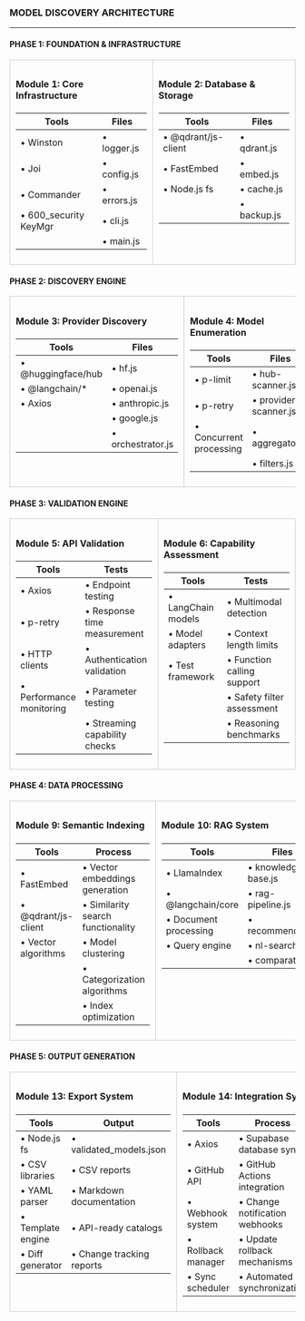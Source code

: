 ### **MODEL DISCOVERY ARCHITECTURE**

---

#### **PHASE 1: FOUNDATION & INFRASTRUCTURE**

<table style="width: 100%; border-collapse: collapse;">
<tr>
<td style="width: 50%; vertical-align: top; border: 1px solid #ccc; padding: 10px;">

#### **Module 1: Core Infrastructure**

| **Tools** | **Files** |
|-----------|-----------|
| • Winston | • logger.js |
| • Joi | • config.js |
| • Commander | • errors.js |
| • 600_security KeyMgr | • cli.js |
| | • main.js |

</td>
<td style="width: 50%; vertical-align: top; border: 1px solid #ccc; padding: 10px;">

#### **Module 2: Database & Storage**

| **Tools** | **Files** |
|-----------|-----------|
| • @qdrant/js-client | • qdrant.js |
| • FastEmbed | • embed.js |
| • Node.js fs | • cache.js |
| | • backup.js |

</td>
</tr>
</table>


#### **PHASE 2: DISCOVERY ENGINE**

<table style="width: 100%; border-collapse: collapse;">
<tr>
<td style="width: 50%; vertical-align: top; border: 1px solid #ccc; padding: 10px;">

#### **Module 3: Provider Discovery**

| **Tools** | **Files** |
|-----------|-----------|
| • @huggingface/hub | • hf.js |
| • @langchain/* | • openai.js |
| • Axios | • anthropic.js |
| | • google.js |
| | • orchestrator.js |

</td>
<td style="width: 50%; vertical-align: top; border: 1px solid #ccc; padding: 10px;">

#### **Module 4: Model Enumeration**

| **Tools** | **Files** |
|-----------|-----------|
| • p-limit | • hub-scanner.js |
| • p-retry | • provider-scanner.js |
| • Concurrent processing | • aggregator.js |
| | • filters.js |

</td>
</tr>
</table>


#### **PHASE 3: VALIDATION ENGINE**

<table style="width: 100%; border-collapse: collapse;">
<tr>
<td style="width: 50%; vertical-align: top; border: 1px solid #ccc; padding: 10px;">

#### **Module 5: API Validation**

| **Tools** | **Tests** |
|-----------|-----------|
| • Axios | • Endpoint testing |
| • p-retry | • Response time measurement |
| • HTTP clients | • Authentication validation |
| • Performance monitoring | • Parameter testing |
| | • Streaming capability checks |

</td>
<td style="width: 50%; vertical-align: top; border: 1px solid #ccc; padding: 10px;">

#### **Module 6: Capability Assessment**

| **Tools** | **Tests** |
|-----------|-----------|
| • LangChain models | • Multimodal detection |
| • Model adapters | • Context length limits |
| • Test framework | • Function calling support |
| | • Safety filter assessment |
| | • Reasoning benchmarks |

</td>
</tr>
</table>

<div style="page-break-before: always;"></div>

#### **PHASE 4: DATA PROCESSING**

<table style="width: 100%; border-collapse: collapse;">
<tr>
<td style="width: 50%; vertical-align: top; border: 1px solid #ccc; padding: 10px;">

#### **Module 9: Semantic Indexing**

| **Tools** | **Process** |
|-----------|-------------|
| • FastEmbed | • Vector embeddings generation |
| • @qdrant/js-client | • Similarity search functionality |
| • Vector algorithms | • Model clustering |
| | • Categorization algorithms |
| | • Index optimization |

</td>
<td style="width: 50%; vertical-align: top; border: 1px solid #ccc; padding: 10px;">

#### **Module 10: RAG System**

| **Tools** | **Files** |
|-----------|-----------|
| • LlamaIndex | • knowledge-base.js |
| • @langchain/core | • rag-pipeline.js |
| • Document processing | • recommender.js |
| • Query engine | • nl-search.js |
| | • comparator.js |

</td>
</tr>
</table>


#### **PHASE 5: OUTPUT GENERATION**

<table style="width: 100%; border-collapse: collapse;">
<tr>
<td style="width: 50%; vertical-align: top; border: 1px solid #ccc; padding: 10px;">

#### **Module 13: Export System**

| **Tools** | **Output** |
|-----------|------------|
| • Node.js fs | • validated_models.json |
| • CSV libraries | • CSV reports |
| • YAML parser | • Markdown documentation |
| • Template engine | • API-ready catalogs |
| • Diff generator | • Change tracking reports |

</td>
<td style="width: 50%; vertical-align: top; border: 1px solid #ccc; padding: 10px;">

#### **Module 14: Integration Sync**

| **Tools** | **Process** |
|-----------|-------------|
| • Axios | • Supabase database sync |
| • GitHub API | • GitHub Actions integration |
| • Webhook system | • Change notification webhooks |
| • Rollback manager | • Update rollback mechanisms |
| • Sync scheduler | • Automated synchronization |

</td>
</tr>
</table>